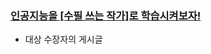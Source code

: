 ### [인공지능을 [수필 쓰는 작가]로 학습시켜보자!](https://jeinalog.tistory.com/entry/AI-x-Bookathon-인공지능을-수필-작가로-학습시켜보자)
- 대상 수장자의 게시글
